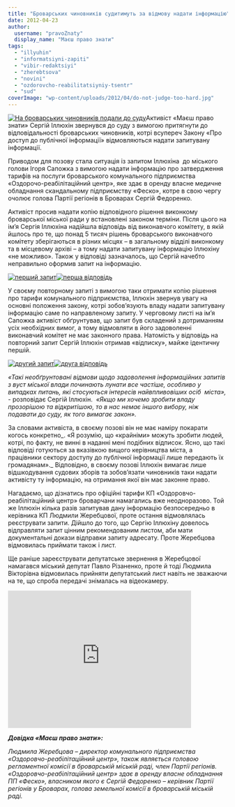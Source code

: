 ```yaml
---
title: "Броварських чиновників судитимуть за відмову надати інформацію"
date: 2012-04-23
author: 
  username: "pravoZnaty"
  display_name: "Маєш право знати"
tags: 
  - "illyuhin"
  - "informatsiyni-zapiti"
  - "vibir-redaktsiyi"
  - "zherebtsova"
  - "novini"
  - "ozdorovcho-reabilitatsiyniy-tsentr"
  - "sud"
coverImage: "wp-content/uploads/2012/04/do-not-judge-too-hard.jpg"
---
```


[![](https://mpz.brovary.org/wp-content/uploads/2012/04/do-not-judge-too-hard.jpg "На броварських чиновників подали до суду")](https://mpz.brovary.org/wp-content/uploads/2012/04/do-not-judge-too-hard.jpg)Активіст «Маєш право знати» Сергій Іллюхін звернувся до суду з вимогою притягнути до відповідальності броварських чиновників, котрі всупереч Закону «Про доступ до публічної інформації» відмовляються надати запитувану інформації.

Приводом для позову стала ситуація із запитом Іллюхіна  до міського голови Ігоря Сапожка з вимогою надати інформацію про затвердження тарифів на послуги броварського комунального підприємства «Оздорочо-реабілітаційний центр», яке здає в оренду власне медичне обладнання скандальному підприємству «Феско», котре в свою чергу очолює голова Партії регіонів в Броварах Сергій Федоренко.

Активіст просив надати копію відповідного рішення виконкому броварської міської ради у встановлені законом терміни. Після цього на ім’я Сергія Іллюхіна надійшла відповідь від виконавчого комітету, в якій йшлось про те, що понад 5 тисяч рішень броварського виконавчого комітету зберігаються в різних місцях – в загальному відділі виконкому та в місцевому архіві – а тому надати запитувану інформацію Іллюхіну «не можливо». Також у відповіді зазначалось, що Сергій начебто неправильно оформив запит на інформацію.

[![](https://mpz.brovary.org/wp-content/uploads/2012/04/Zapyt1.jpg "перший запит")](https://mpz.brovary.org/wp-content/uploads/2012/04/Zapyt1.jpg)[![](https://mpz.brovary.org/wp-content/uploads/2012/04/Vidpovid1.jpg "перша відповідь")](https://mpz.brovary.org/wp-content/uploads/2012/04/Vidpovid1.jpg)

У своєму повторному запиті з вимогою таки отримати копію рішення про тарифи комунального підприємства, Іллюхін звернув увагу на основні положення закону, котрі зобов’язують владу надати запитувану інформацію саме по направленому запиту. У черговому листі на ім’я Сапожка активіст обґрунтував, що запит був складений з дотриманням усіх необхідних вимог, а тому відмовляти в його задоволенні виконавчий комітет не має законного права. Натомість у відповідь на повторний запит Сергій Іллюхін отримав «відписку», майже ідентичну першій.

[![](https://mpz.brovary.org/wp-content/uploads/2012/04/Zapyt2.jpg "другий запит")](https://mpz.brovary.org/wp-content/uploads/2012/04/Zapyt2.jpg)[![](https://mpz.brovary.org/wp-content/uploads/2012/04/Vidpovid2.jpg "друга відповідь")](https://mpz.brovary.org/wp-content/uploads/2012/04/Vidpovid2.jpg)

_«Такі необґрунтовані відмови щодо задоволення інформаційних запитів з вуст міської влади починають лунати все частіше, особливо у випадках питань, які стосуються інтересів найвпливовіших осіб  міста»,_ \- розповідає Сергій Іллюхін.  _«Якщо ми хочемо зробити владу прозорішою та відкритішою, то в нас немає іншого вибору, ніж подавати до суду, як того вимагає закон»._

За словами активіста, в своєму позові він не має наміру покарати когось конкретно_. «Я розумію, що «крайніми» можуть зробити людей, котрі, по факту, не винні в наданні мені подібних відписок. Ясно, що такі відповіді готуються за вказівкою вищого керівництва міста, а працівники сектору доступу до публічної інформації лише передають їх громадянам»._ Відповідно, в своєму позові Іллюхін вимагає лише відшкодування судових зборів та зобов’язати чиновників таки надати активісту ту інформацію, на отримання якої він має законне право.

Нагадаємо, що дізнатись про офіційні тарифи КП «Оздоровчо-реабілітаційний центр» броварчани намагались вже неодноразово. Той же Іллюхін кілька разів запитував дану інформацію безпосередньо в керівника КП Людмили Жеребцової, проте остання відмовлялась реєструвати запити. Дійшло до того, що Сергію Іллюхіну довелось відправляти запит цінним рекомендованим листом, аби мати документальні докази відправки запиту адресату. Проте Жеребцова відмовилась приймати також і лист.

Ще раніше зареєструвати депутатське звернення в Жеребцової намагався міський депутат Павло Різаненко, проте й тоді Людмила Вікторівна відмовилась прийняти депутатський лист навіть не зважаючи на те, що спроба передачі знімалась на відеокамеру.

<iframe src="http://www.youtube.com/embed/7lmJUHYcBJc" frameborder="0" width="420" height="315"></iframe>

**_Довідка «Маєш право знати»:_**

_Людмила Жеребцова – директор комунального підприємства «Оздоровчо-реабілітаційний центр», також являється головою регламентної комісії в броварській міській раді, член Партії регіонів. «Оздоровчо-реабілітаційний центр» здає в оренду власне обладнання ПП «Феско», власником якого є Сергій Федоренко – керівник Партії регіонів у Броварах, голова земельної комісії в броварській міській раді._
